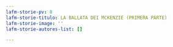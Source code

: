 ```yaml
---
lafm-storie-pv: 0
lafm-storie-titulo: LA BALLATA DEI MCKENZIE (PRIMERA PARTE)
lafm-storie-image: ''
lafm-storie-autores-list: []

---
```

